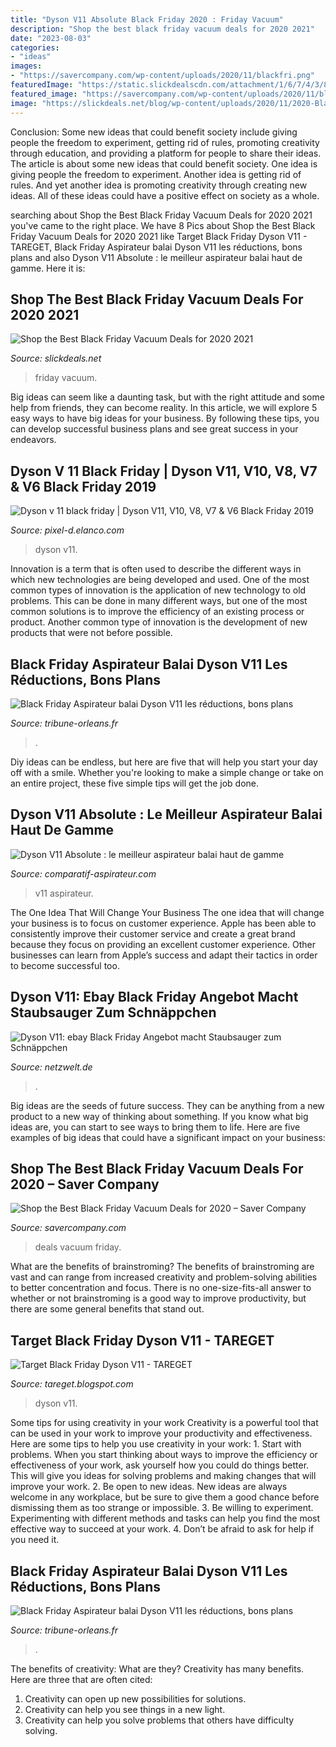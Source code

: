 ```yaml
---
title: "Dyson V11 Absolute Black Friday 2020 : Friday Vacuum"
description: "Shop the best black friday vacuum deals for 2020 2021"
date: "2023-08-03"
categories:
- "ideas"
images:
- "https://savercompany.com/wp-content/uploads/2020/11/blackfri.png"
featuredImage: "https://static.slickdealscdn.com/attachment/1/6/7/4/3/8/8503810.attach"
featured_image: "https://savercompany.com/wp-content/uploads/2020/11/blackfri.png"
image: "https://slickdeals.net/blog/wp-content/uploads/2020/11/2020-Black-Friday-Vacuum-Deals-by-Brand-inbody.jpg"
---
```



Conclusion: Some new ideas that could benefit society include giving people the freedom to experiment, getting rid of rules, promoting creativity through education, and providing a platform for people to share their ideas.
The article is about some new ideas that could benefit society. One idea is giving people the freedom to experiment. Another idea is getting rid of rules. And yet another idea is promoting creativity through creating new ideas. All of these ideas could have a positive effect on society as a whole.

	

		
searching about Shop the Best Black Friday Vacuum Deals for 2020 2021 you've came to the right place. We have 8 Pics about Shop the Best Black Friday Vacuum Deals for 2020 2021 like Target Black Friday Dyson V11 - TAREGET, Black Friday Aspirateur balai Dyson V11 les réductions, bons plans and also Dyson V11 Absolute : le meilleur aspirateur balai haut de gamme. Here it is:
		
    
## Shop The Best Black Friday Vacuum Deals For 2020 2021

<img loading=lazy src="https://slickdeals.net/blog/wp-content/uploads/2020/11/2020-Black-Friday-Vacuum-Deals-by-Brand-inbody.jpg" onerror="this.onerror=null;this.src='https://tse1.mm.bing.net/th?id=OIP.zfK_e9PNuqn22dtH5Wd_wgHaC5&amp;pid=15.1';" alt="Shop the Best Black Friday Vacuum Deals for 2020 2021">

_Source: slickdeals.net_

>friday vacuum. 

	

Big ideas can seem like a daunting task, but with the right attitude and some help from friends, they can become reality. In this article, we will explore 5 easy ways to have big ideas for your business. By following these tips, you can develop successful business plans and see great success in your endeavors.

    
## Dyson V 11 Black Friday | Dyson V11, V10, V8, V7 &amp; V6 Black Friday 2019

<img loading=lazy src="https://static.slickdealscdn.com/attachment/1/6/7/4/3/8/8503810.attach" onerror="this.onerror=null;this.src='https://tse2.mm.bing.net/th?id=OIP.UxSvqUyq3dbEaFbFuRcxcgAAAA&amp;pid=15.1';" alt="Dyson v 11 black friday | Dyson V11, V10, V8, V7 &amp; V6 Black Friday 2019">

_Source: pixel-d.elanco.com_

>dyson v11. 

	

Innovation is a term that is often used to describe the different ways in which new technologies are being developed and used. One of the most common types of innovation is the application of new technology to old problems. This can be done in many different ways, but one of the most common solutions is to improve the efficiency of an existing process or product. Another common type of innovation is the development of new products that were not before possible.

    
## Black Friday Aspirateur Balai Dyson V11 Les Réductions, Bons Plans

<img loading=lazy src="https://tribune-orleans.fr/wp-content/uploads/2020/11/dyson-v11-extra-promo-black-friday-324x235.jpg" onerror="this.onerror=null;this.src='https://tse2.mm.bing.net/th?id=OIP.Bw4OFZE2aOQ9eNLX5WVbQgAAAA&amp;pid=15.1';" alt="Black Friday Aspirateur balai Dyson V11 les réductions, bons plans">

_Source: tribune-orleans.fr_

>. 

	

Diy ideas can be endless, but here are five that will help you start your day off with a smile. Whether you're looking to make a simple change or take on an entire project, these five simple tips will get the job done.

    
## Dyson V11 Absolute : Le Meilleur Aspirateur Balai Haut De Gamme

<img loading=lazy src="https://www.comparatif-aspirateur.com/wp-content/uploads/2020/02/dyson_v11_absolute_l1906084709420A_150003534.jpg" onerror="this.onerror=null;this.src='https://tse1.mm.bing.net/th?id=OIP.AwcBGOpDbqfTv8Fphv1LWgHaLJ&amp;pid=15.1';" alt="Dyson V11 Absolute : le meilleur aspirateur balai haut de gamme">

_Source: comparatif-aspirateur.com_

>v11 aspirateur. 

	

The One Idea That Will Change Your Business
The one idea that will change your business is to focus on customer experience. Apple has been able to consistently improve their customer service and create a great brand because they focus on providing an excellent customer experience. Other businesses can learn from Apple’s success and adapt their tactics in order to become successful too.

    
## Dyson V11: Ebay Black Friday Angebot Macht Staubsauger Zum Schnäppchen

<img loading=lazy src="https://img.netzwelt.de/dw1600_dh900_sw0_sh0_sx0_sy0_sr16x9_nu2/picture/original/2020/11/dyson-v11-absolute-291832.jpeg" onerror="this.onerror=null;this.src='https://tse2.mm.bing.net/th?id=OIP.iBFMTJ6M5IE9bUK9rzUZMwHaEK&amp;pid=15.1';" alt="Dyson V11: ebay Black Friday Angebot macht Staubsauger zum Schnäppchen">

_Source: netzwelt.de_

>. 

	

Big ideas are the seeds of future success. They can be anything from a new product to a new way of thinking about something. If you know what big ideas are, you can start to see ways to bring them to life. Here are five examples of big ideas that could have a significant impact on your business:

    
## Shop The Best Black Friday Vacuum Deals For 2020 – Saver Company

<img loading=lazy src="https://savercompany.com/wp-content/uploads/2020/11/blackfri.png" onerror="this.onerror=null;this.src='https://tse1.mm.bing.net/th?id=OIP.E6FwDkoo0AbEdXuqGAopjwHaEK&amp;pid=15.1';" alt="Shop the Best Black Friday Vacuum Deals for 2020 – Saver Company">

_Source: savercompany.com_

>deals vacuum friday. 

	

What are the benefits of brainstroming?
The benefits of brainstroming are vast and can range from increased creativity and problem-solving abilities to better concentration and focus. There is no one-size-fits-all answer to whether or not brainstroming is a good way to improve productivity, but there are some general benefits that stand out.

    
## Target Black Friday Dyson V11 - TAREGET

<img loading=lazy src="https://dyson-h.assetsadobe2.com/is/image/content/dam/dyson/products/cord-free-vacuums/sticks/dyson-v11-vacuums/248l/overview/14_248L_Overview_UpSellBanner_V11_Outsize_UPDATED.jpg?$responsive$&amp;cropPathE=mobile&amp;fit=stretch,1&amp;fmt=pjpeg&amp;wid=640" onerror="this.onerror=null;this.src='https://tse2.mm.bing.net/th?id=OIP.xRtcLQDBsKN2pexuJQR1IAHaJQ&amp;pid=15.1';" alt="Target Black Friday Dyson V11 - TAREGET">

_Source: tareget.blogspot.com_

>dyson v11. 

	

Some tips for using creativity in your work
Creativity is a powerful tool that can be used in your work to improve your productivity and effectiveness. Here are some tips to help you use creativity in your work: 1. Start with problems. When you start thinking about ways to improve the efficiency or effectiveness of your work, ask yourself how you could do things better. This will give you ideas for solving problems and making changes that will improve your work. 2. Be open to new ideas. New ideas are always welcome in any workplace, but be sure to give them a good chance before dismissing them as too strange or impossible. 3. Be willing to experiment. Experimenting with different methods and tasks can help you find the most effective way to succeed at your work. 4. Don’t be afraid to ask for help if you need it.

    
## Black Friday Aspirateur Balai Dyson V11 Les Réductions, Bons Plans

<img loading=lazy src="https://tribune-orleans.fr/wp-content/uploads/2020/11/dyson-v11-extra-promo-black-friday.jpg" onerror="this.onerror=null;this.src='https://tse3.mm.bing.net/th?id=OIP.e05K0WRurL9y0K4YMyQqKwAAAA&amp;pid=15.1';" alt="Black Friday Aspirateur balai Dyson V11 les réductions, bons plans">

_Source: tribune-orleans.fr_

>. 

	

The benefits of creativity: What are they?
Creativity has many benefits. Here are three that are often cited: 
1) Creativity can open up new possibilities for solutions. 
2) Creativity can help you see things in a new light. 
3) Creativity can help you solve problems that others have difficulty solving.

